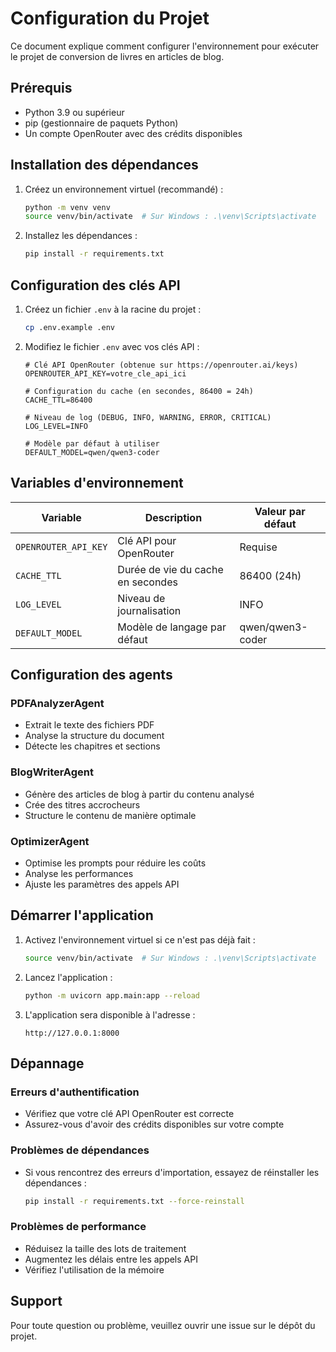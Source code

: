 # Configuration du Projet

Ce document explique comment configurer l'environnement pour exécuter le projet de conversion de livres en articles de blog.

## Prérequis

- Python 3.9 ou supérieur
- pip (gestionnaire de paquets Python)
- Un compte OpenRouter avec des crédits disponibles

## Installation des dépendances

1. Créez un environnement virtuel (recommandé) :
   ```bash
   python -m venv venv
   source venv/bin/activate  # Sur Windows : .\venv\Scripts\activate
   ```

2. Installez les dépendances :
   ```bash
   pip install -r requirements.txt
   ```

## Configuration des clés API

1. Créez un fichier `.env` à la racine du projet :
   ```bash
   cp .env.example .env
   ```

2. Modifiez le fichier `.env` avec vos clés API :
   ```env
   # Clé API OpenRouter (obtenue sur https://openrouter.ai/keys)
   OPENROUTER_API_KEY=votre_cle_api_ici
   
   # Configuration du cache (en secondes, 86400 = 24h)
   CACHE_TTL=86400
   
   # Niveau de log (DEBUG, INFO, WARNING, ERROR, CRITICAL)
   LOG_LEVEL=INFO
   
   # Modèle par défaut à utiliser
   DEFAULT_MODEL=qwen/qwen3-coder
   ```

## Variables d'environnement

| Variable | Description | Valeur par défaut |
|----------|-------------|-------------------|
| `OPENROUTER_API_KEY` | Clé API pour OpenRouter | Requise |
| `CACHE_TTL` | Durée de vie du cache en secondes | 86400 (24h) |
| `LOG_LEVEL` | Niveau de journalisation | INFO |
| `DEFAULT_MODEL` | Modèle de langage par défaut | qwen/qwen3-coder |

## Configuration des agents

### PDFAnalyzerAgent
- Extrait le texte des fichiers PDF
- Analyse la structure du document
- Détecte les chapitres et sections

### BlogWriterAgent
- Génère des articles de blog à partir du contenu analysé
- Crée des titres accrocheurs
- Structure le contenu de manière optimale

### OptimizerAgent
- Optimise les prompts pour réduire les coûts
- Analyse les performances
- Ajuste les paramètres des appels API

## Démarrer l'application

1. Activez l'environnement virtuel si ce n'est pas déjà fait :
   ```bash
   source venv/bin/activate  # Sur Windows : .\venv\Scripts\activate
   ```

2. Lancez l'application :
   ```bash
   python -m uvicorn app.main:app --reload
   ```

3. L'application sera disponible à l'adresse :
   ```
   http://127.0.0.1:8000
   ```

## Dépannage

### Erreurs d'authentification
- Vérifiez que votre clé API OpenRouter est correcte
- Assurez-vous d'avoir des crédits disponibles sur votre compte

### Problèmes de dépendances
- Si vous rencontrez des erreurs d'importation, essayez de réinstaller les dépendances :
  ```bash
  pip install -r requirements.txt --force-reinstall
  ```

### Problèmes de performance
- Réduisez la taille des lots de traitement
- Augmentez les délais entre les appels API
- Vérifiez l'utilisation de la mémoire

## Support

Pour toute question ou problème, veuillez ouvrir une issue sur le dépôt du projet.
